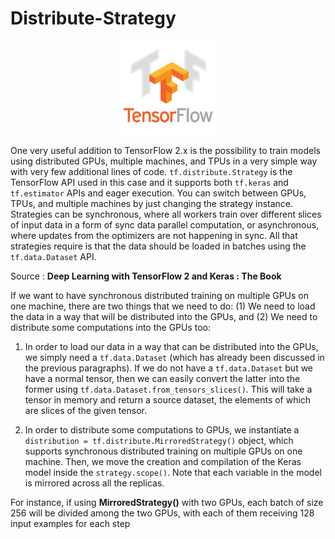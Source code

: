 # Distribute-Strategy   
<p align="center">
  <img src="https://raw.githubusercontent.com/github/explore/80688e429a7d4ef2fca1e82350fe8e3517d3494d/topics/tensorflow/tensorflow.png" height=150 width=150/>
</p>

One very useful addition to TensorFlow 2.x is the possibility to train models using distributed GPUs, multiple machines, and TPUs in a very simple way with very few additional lines of code. `tf.distribute.Strategy` is the TensorFlow API used in this case and it supports both `tf.keras` and `tf.estimator` APIs and eager execution. You can switch between GPUs, TPUs, and multiple machines by just changing the strategy instance. Strategies can be synchronous, where all workers train over different slices of input data in a form of sync data parallel computation, or asynchronous, where updates from the optimizers are not happening in sync. All that strategies require is that the data should be loaded in batches using the `tf.data.Dataset` API.

Source : **Deep Learning with TensorFlow 2 and Keras : The Book**

If we want to have synchronous distributed training on multiple GPUs on one machine, there are two things that we need to do: (1) We need to load the data in a way that will be distributed into the GPUs, and (2) We need to distribute some computations into the GPUs too:

1. In order to load our data in a way that can be distributed into the GPUs, we simply need a `tf.data.Dataset` (which has already been discussed in the previous paragraphs). If we do not have a `tf.data.Dataset` but we have a normal tensor, then we can easily convert the latter into the former using `tf.data.Dataset.from_tensors_slices()`. This will take a tensor in memory and return a source dataset, the elements of which are slices of the given tensor.

2. In order to distribute some computations to GPUs, we instantiate a `distribution = tf.distribute.MirroredStrategy()` object, which supports synchronous distributed training on multiple GPUs on one machine. Then, we move the creation and compilation of the Keras model inside the `strategy.scope()`. Note that each variable in the model is mirrored across all the replicas.

For instance, if using **MirroredStrategy()** with two GPUs, each batch of size 256 will be divided among the two GPUs, with each of them receiving 128 input examples for each step
